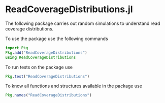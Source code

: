 # ReadCoverageDistributions.jl

The following package carries out random simulations to understand read coverage distributions.

To use the package use the following commands

```julia
import Pkg
Pkg.add("ReadCoverageDistributions")
using ReadCoverageDistributions
```
To run tests on the package use 

```julia
Pkg.test("ReadCoverageDistributions")
```

To know all functions and structures available in the package use

```julia
Pkg.names("ReadCoverageDistributions")
```


